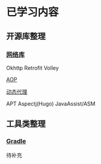 # 已学习内容

## 开源库整理

### [网络库](docs/network)

Okhttp Retrofit Volley

[AOP](docs/aop)

[动态代理](docs/network)

APT Aspectj(Hugo) JavaAssist/ASM 

## 工具类整理

### [Gradle](docs/gradle)

待补充

